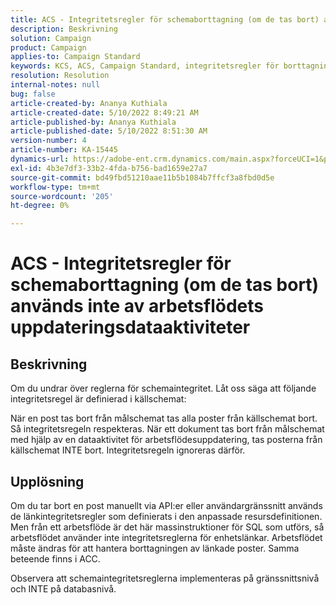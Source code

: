 ```yaml
---
title: ACS - Integritetsregler för schemaborttagning (om de tas bort) används inte av arbetsflödets uppdateringsdataaktiviteter
description: Beskrivning
solution: Campaign
product: Campaign
applies-to: Campaign Standard
keywords: KCS, ACS, Campaign Standard, integritetsregler för borttagning, beteende om borttaget, Arbetsflöde, Uppdatera data
resolution: Resolution
internal-notes: null
bug: false
article-created-by: Ananya Kuthiala
article-created-date: 5/10/2022 8:49:21 AM
article-published-by: Ananya Kuthiala
article-published-date: 5/10/2022 8:51:30 AM
version-number: 4
article-number: KA-15445
dynamics-url: https://adobe-ent.crm.dynamics.com/main.aspx?forceUCI=1&pagetype=entityrecord&etn=knowledgearticle&id=01894013-3ed0-ec11-a7b5-0022480a8e40
exl-id: 4b3e7df3-33b2-4fda-b756-bad1659e27a7
source-git-commit: bd49fbd51210aae11b5b1084b7ffcf3a8fbd0d5e
workflow-type: tm+mt
source-wordcount: '205'
ht-degree: 0%

---
```


# ACS - Integritetsregler för schemaborttagning (om de tas bort) används inte av arbetsflödets uppdateringsdataaktiviteter

## Beskrivning


Om du undrar över reglerna för schemaintegritet. Låt oss säga att följande integritetsregel är definierad i källschemat:



När en post tas bort från målschemat tas alla poster från källschemat bort. Så integritetsregeln respekteras. När ett dokument tas bort från målschemat med hjälp av en dataaktivitet för arbetsflödesuppdatering, tas posterna från källschemat INTE bort. Integritetsregeln ignoreras därför.


## Upplösning


Om du tar bort en post manuellt via API:er eller användargränssnitt används de länkintegritetsregler som definierats i den anpassade resursdefinitionen. Men från ett arbetsflöde är det här massinstruktioner för SQL som utförs, så arbetsflödet använder inte integritetsreglerna för enhetslänkar. Arbetsflödet måste ändras för att hantera borttagningen av länkade poster. Samma beteende finns i ACC.

Observera att schemaintegritetsreglerna implementeras på gränssnittsnivå och INTE på databasnivå.
